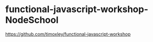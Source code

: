 # functional-javascript-workshop-NodeSchool

https://github.com/timoxley/functional-javascript-workshop
